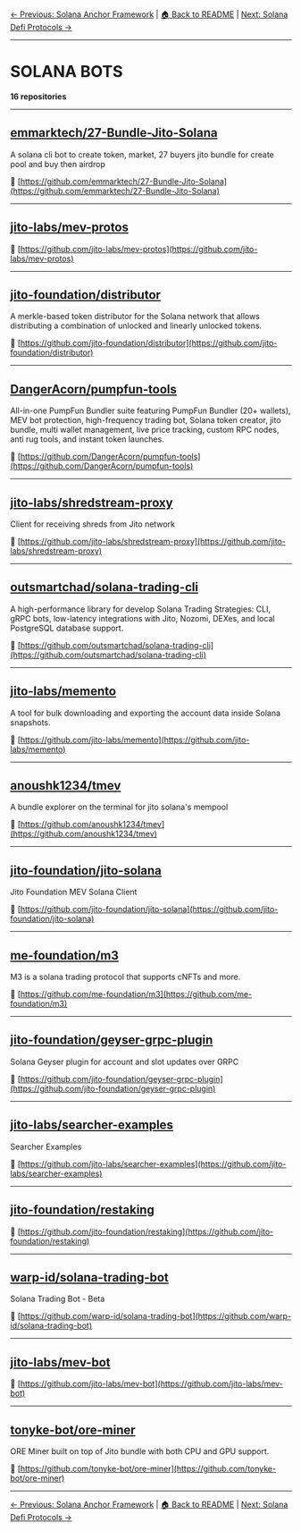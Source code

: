 [← Previous: Solana Anchor Framework](solana-anchor-framework.txt) | [🏠 Back to README](../README.md) | [Next: Solana Defi Protocols →](solana-defi-protocols.txt)

---

# SOLANA BOTS

**16 repositories**

---

## [emmarktech/27-Bundle-Jito-Solana](https://github.com/emmarktech/27-Bundle-Jito-Solana)

A solana cli bot to create token, market, 27 buyers jito bundle for create pool and buy then airdrop

🔗 [https://github.com/emmarktech/27-Bundle-Jito-Solana](https://github.com/emmarktech/27-Bundle-Jito-Solana)

---

## [jito-labs/mev-protos](https://github.com/jito-labs/mev-protos)



🔗 [https://github.com/jito-labs/mev-protos](https://github.com/jito-labs/mev-protos)

---

## [jito-foundation/distributor](https://github.com/jito-foundation/distributor)

A merkle-based token distributor for the Solana network that allows distributing a combination of unlocked and linearly unlocked tokens.

🔗 [https://github.com/jito-foundation/distributor](https://github.com/jito-foundation/distributor)

---

## [DangerAcorn/pumpfun-tools](https://github.com/DangerAcorn/pumpfun-tools)

All-in-one PumpFun Bundler suite featuring PumpFun Bundler (20+ wallets), MEV bot protection, high-frequency trading bot, Solana token creator, jito bundle, multi wallet management, live price tracking, custom RPC nodes, anti rug tools, and instant token launches.

🔗 [https://github.com/DangerAcorn/pumpfun-tools](https://github.com/DangerAcorn/pumpfun-tools)

---

## [jito-labs/shredstream-proxy](https://github.com/jito-labs/shredstream-proxy)

Client for receiving shreds from Jito network

🔗 [https://github.com/jito-labs/shredstream-proxy](https://github.com/jito-labs/shredstream-proxy)

---

## [outsmartchad/solana-trading-cli](https://github.com/outsmartchad/solana-trading-cli)

A high-performance library for develop Solana Trading Strategies: CLI, gRPC bots, low-latency integrations with Jito, Nozomi, DEXes, and local PostgreSQL database support.

🔗 [https://github.com/outsmartchad/solana-trading-cli](https://github.com/outsmartchad/solana-trading-cli)

---

## [jito-labs/memento](https://github.com/jito-labs/memento)

A tool for bulk downloading and exporting the account data inside Solana snapshots.

🔗 [https://github.com/jito-labs/memento](https://github.com/jito-labs/memento)

---

## [anoushk1234/tmev](https://github.com/anoushk1234/tmev)

A bundle explorer on the terminal for jito solana's mempool

🔗 [https://github.com/anoushk1234/tmev](https://github.com/anoushk1234/tmev)

---

## [jito-foundation/jito-solana](https://github.com/jito-foundation/jito-solana)

Jito Foundation MEV Solana Client

🔗 [https://github.com/jito-foundation/jito-solana](https://github.com/jito-foundation/jito-solana)

---

## [me-foundation/m3](https://github.com/me-foundation/m3)

M3 is a solana trading protocol that supports cNFTs and more.

🔗 [https://github.com/me-foundation/m3](https://github.com/me-foundation/m3)

---

## [jito-foundation/geyser-grpc-plugin](https://github.com/jito-foundation/geyser-grpc-plugin)

Solana Geyser plugin for account and slot updates over GRPC

🔗 [https://github.com/jito-foundation/geyser-grpc-plugin](https://github.com/jito-foundation/geyser-grpc-plugin)

---

## [jito-labs/searcher-examples](https://github.com/jito-labs/searcher-examples)

Searcher Examples

🔗 [https://github.com/jito-labs/searcher-examples](https://github.com/jito-labs/searcher-examples)

---

## [jito-foundation/restaking](https://github.com/jito-foundation/restaking)



🔗 [https://github.com/jito-foundation/restaking](https://github.com/jito-foundation/restaking)

---

## [warp-id/solana-trading-bot](https://github.com/warp-id/solana-trading-bot)

Solana Trading Bot - Beta

🔗 [https://github.com/warp-id/solana-trading-bot](https://github.com/warp-id/solana-trading-bot)

---

## [jito-labs/mev-bot](https://github.com/jito-labs/mev-bot)



🔗 [https://github.com/jito-labs/mev-bot](https://github.com/jito-labs/mev-bot)

---

## [tonyke-bot/ore-miner](https://github.com/tonyke-bot/ore-miner)

ORE Miner built on top of Jito bundle with both CPU and GPU support.

🔗 [https://github.com/tonyke-bot/ore-miner](https://github.com/tonyke-bot/ore-miner)

---


[← Previous: Solana Anchor Framework](solana-anchor-framework.txt) | [🏠 Back to README](../README.md) | [Next: Solana Defi Protocols →](solana-defi-protocols.txt)
